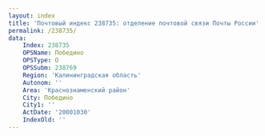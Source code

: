 ```yaml
---
layout: index
title: 'Почтовый индекс 238735: отделение почтовой связи Почты России'
permalink: /238735/
data:
    Index: 238735
    OPSName: Победино
    OPSType: О
    OPSSubm: 238769
    Region: 'Калининградская область'
    Autonom: ''
    Area: 'Краснознаменский район'
    City: Победино
    City1: ''
    ActDate: '20001030'
    IndexOld: ''
---
```

